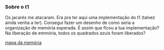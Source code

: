 ### Sobre o t1

Os jacarés me atacaram. Era pra ter aqui uma implementação do t1 (talvez ainda venha a ter).
Consegui fazer um desenho de como seria a organização de memória esperada.
É assim que ficou a tua implementação?
Na liberação de emmória, todos os quadrados azuis foram liberados?

[mapa da memória](https://github.com/BenhurUFSM/ed21a/blob/main/Complementos/t1-ed21a.png)
